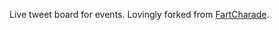Live tweet board for events. Lovingly forked from [FartCharade](https://github.com/joelongstreet/FartCharade).